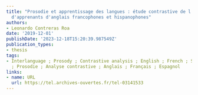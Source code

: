 ```yaml
---
title: "Prosodie et apprentissage des langues : étude contrastive de l'interlangue
  d'apprenants d'anglais francophones et hispanophones"
authors:
- Leonardo Contreras Roa
date: '2019-12-01'
publishDate: '2023-12-18T15:20:39.987549Z'
publication_types:
- thesis
tags:
- Interlanguage ; Prosody ; Contrastive analysis ; English ; French ; Spanish ; Interlangue
  ; Prosodie ; Analyse contrastive ; Anglais ; Français ; Espagnol
links:
- name: URL
  url: https://tel.archives-ouvertes.fr/tel-03141533
---
```


